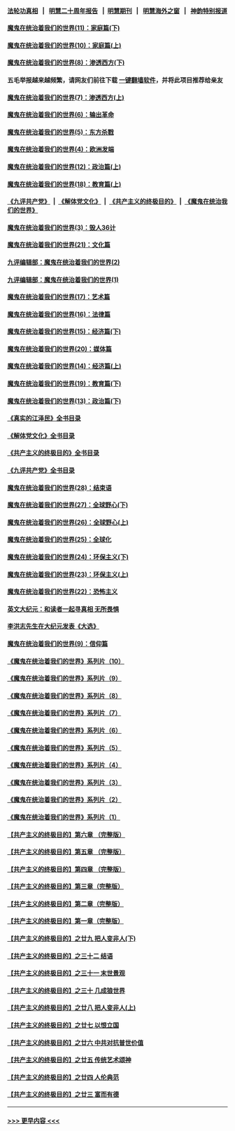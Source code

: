 #### [法轮功真相](https://github.com/gfw-breaker/truth/blob/master/README.md?t=0) &nbsp;&nbsp;|&nbsp;&nbsp; [明慧二十周年报告](https://github.com/gfw-breaker/mh-reports/blob/master/README.md?t=0) &nbsp;&nbsp;|&nbsp;&nbsp;[明慧期刊](https://github.com/gfw-breaker/mh-qikan) &nbsp;&nbsp;|&nbsp;&nbsp; [明慧海外之窗](https://github.com/gfw-breaker/mh-news/blob/master/README.md?t=0) &nbsp;&nbsp;|&nbsp;&nbsp; [神韵特别报道](https://github.com/gfw-breaker/mh-news/blob/master/shenyun.md?t=0)
#### [魔鬼在统治着我们的世界(11)：家庭篇(下)](../pages/nsc422/n10440961.md?t=12030250) 
#### [魔鬼在统治着我们的世界(10)：家庭篇(上)](../pages/nsc422/n10435448.md?t=12030250) 
#### [魔鬼在统治着我们的世界(8)：渗透西方(下)](../pages/nsc422/n10429603.md?t=12030250) 
#### 五毛举报越来越频繁，请网友们前往下载 [一键翻墙软件](https://github.com/gfw-breaker/ssr-accounts)，并将此项目推荐给亲友
#### [魔鬼在统治着我们的世界(7)：渗透西方(上)](../pages/nsc422/n10426013.md?t=12030250) 
#### [魔鬼在统治着我们的世界(6)：输出革命](../pages/nsc422/n10421536.md?t=12030250) 
#### [魔鬼在统治着我们的世界(5)：东方杀戮](../pages/nsc422/n10417707.md?t=12030250) 
#### [魔鬼在统治着我们的世界(4)：欧洲发端](../pages/nsc422/n10414890.md?t=12030250) 
#### [魔鬼在统治着我们的世界(12)：政治篇(上)](../pages/nsc422/n10444576.md?t=12030250) 
#### [魔鬼在统治着我们的世界(18)：教育篇(上)](../pages/nsc422/n10526970.md?t=12030250) 
#### [《九评共产党》](https://github.com/begood0513/9ping.md/blob/master/README.md) &nbsp;|&nbsp; [《解体党文化》](../../../../jtdwh.md/blob/master/README.md)  &nbsp;|&nbsp; [《共产主义的终极目的》](../../../../gczydzjmd.md/blob/master/README.md) &nbsp;|&nbsp; [《魔鬼在统治我们的世界》](../../../../mgztzwmdsj.md/blob/master/README.md) 
#### [魔鬼在统治着我们的世界(3)：毁人36计](../pages/nsc422/n10411583.md?t=12030250) 
#### [魔鬼在统治着我们的世界(21)：文化篇](../pages/nsc422/n10597706.md?t=12030250) 
#### [九评编辑部：魔鬼在统治着我们的世界(2)](../pages/nsc422/n10410036.md?t=12030250) 
#### [九评编辑部：魔鬼在统治着我们的世界(1)](../pages/nsc422/n10406825.md?t=12030250) 
#### [魔鬼在统治着我们的世界(17)：艺术篇](../pages/nsc422/n10499093.md?t=12030250) 
#### [魔鬼在统治着我们的世界(16)：法律篇](../pages/nsc422/n10485969.md?t=12030250) 
#### [魔鬼在统治着我们的世界(15)：经济篇(下)](../pages/nsc422/n10469975.md?t=12030250) 
#### [魔鬼在统治着我们的世界(20)：媒体篇](../pages/nsc422/n10586579.md?t=12030250) 
#### [魔鬼在统治着我们的世界(14)：经济篇(上)](../pages/nsc422/n10457370.md?t=12030250) 
#### [魔鬼在统治着我们的世界(19)：教育篇(下)](../pages/nsc422/n10564808.md?t=12030250) 
#### [魔鬼在统治着我们的世界(13)：政治篇(下)](../pages/nsc422/n10448270.md?t=12030250) 
#### [《真实的江泽民》全书目录](../pages/nsc422/n13721399.md?t=12030250) 
#### [《解体党文化》全书目录](../pages/nsc422/n13721157.md?t=12030250) 
#### [《共产主义的终极目的》全书目录](../pages/nsc422/n13721048.md?t=12030250) 
#### [《九评共产党》全书目录](../pages/nsc422/n13708085.md?t=12030250) 
#### [魔鬼在统治着我们的世界(28)：结束语](../pages/nsc422/n10936246.md?t=12030250) 
#### [魔鬼在统治着我们的世界(27)：全球野心(下)](../pages/nsc422/n10928319.md?t=12030250) 
#### [魔鬼在统治着我们的世界(26)：全球野心(上)](../pages/nsc422/n10900318.md?t=12030250) 
#### [魔鬼在统治着我们的世界(25)：全球化](../pages/nsc422/n10788205.md?t=12030250) 
#### [魔鬼在统治着我们的世界(24)：环保主义(下)](../pages/nsc422/n10695307.md?t=12030250) 
#### [魔鬼在统治着我们的世界(23)：环保主义(上)](../pages/nsc422/n10688613.md?t=12030250) 
#### [魔鬼在统治着我们的世界(22)：恐怖主义](../pages/nsc422/n10614727.md?t=12030250) 
#### [英文大纪元：和读者一起寻真相 无所畏惧](../pages/nsc422/n12542027.md?t=12030250) 
#### [李洪志先生在大纪元发表《大选》](../pages/nsc422/n12534746.md?t=12030250) 
#### [魔鬼在统治着我们的世界(9)：信仰篇](../pages/nsc422/n10432159.md?t=12030250) 
#### [《魔鬼在统治着我们的世界》系列片（10）](../pages/nsc422/n12292670.md?t=12030250) 
#### [《魔鬼在统治着我们的世界》系列片（9）](../pages/nsc422/n12290859.md?t=12030250) 
#### [《魔鬼在统治着我们的世界》系列片（8）](../pages/nsc422/n12287445.md?t=12030250) 
#### [《魔鬼在统治着我们的世界》系列片（7）](../pages/nsc422/n12283425.md?t=12030250) 
#### [《魔鬼在统治着我们的世界》系列片（6）](../pages/nsc422/n12282314.md?t=12030250) 
#### [《魔鬼在统治着我们的世界》系列片（5）](../pages/nsc422/n12281419.md?t=12030250) 
#### [《魔鬼在统治着我们的世界》系列片（4）](../pages/nsc422/n12274024.md?t=12030250) 
#### [《魔鬼在统治着我们的世界》系列片（3）](../pages/nsc422/n12271322.md?t=12030250) 
#### [《魔鬼在统治着我们的世界》系列片（2）](../pages/nsc422/n12269049.md?t=12030250) 
#### [《魔鬼在统治着我们的世界》系列片（1）](../pages/nsc422/n12267575.md?t=12030250) 
#### [【共产主义的终极目的】第六章 （完整版）](../pages/nsc422/n11428913.md?t=12030250) 
#### [【共产主义的终极目的】第五章 （完整版）](../pages/nsc422/n11428912.md?t=12030250) 
#### [【共产主义的终极目的】第四章 （完整版）](../pages/nsc422/n11428907.md?t=12030250) 
#### [【共产主义的终极目的】第三章（完整版）](../pages/nsc422/n11428848.md?t=12030250) 
#### [【共产主义的终极目的】第二章（完整版）](../pages/nsc422/n11428831.md?t=12030250) 
#### [【共产主义的终极目的】第一章（完整版）](../pages/nsc422/n11417651.md?t=12030250) 
#### [【共产主义的终极目的】之廿九 把人变非人(下)](../pages/nsc422/n11344140.md?t=12030250) 
#### [【共产主义的终极目的】之三十二 结语](../pages/nsc422/n11360535.md?t=12030250) 
#### [【共产主义的终极目的】之三十一 末世景观](../pages/nsc422/n11351129.md?t=12030250) 
#### [【共产主义的终极目的】之三十 几成狼世界](../pages/nsc422/n11348280.md?t=12030250) 
#### [【共产主义的终极目的】之廿八 把人变非人(上)](../pages/nsc422/n11340492.md?t=12030250) 
#### [【共产主义的终极目的】之廿七 以恨立国](../pages/nsc422/n11336944.md?t=12030250) 
#### [【共产主义的终极目的】之廿六 中共对抗普世价值](../pages/nsc422/n11324785.md?t=12030250) 
#### [【共产主义的终极目的】之廿五 传统艺术颂神](../pages/nsc422/n11296396.md?t=12030250) 
#### [【共产主义的终极目的】之廿四 人伦典范](../pages/nsc422/n11296397.md?t=12030250) 
#### [【共产主义的终极目的】之廿三 富而有德](../pages/nsc422/n11283598.md?t=12030250) 

----
#### [ >>> 更早内容 <<< ](../indexes/nsc422-earlier.md)
